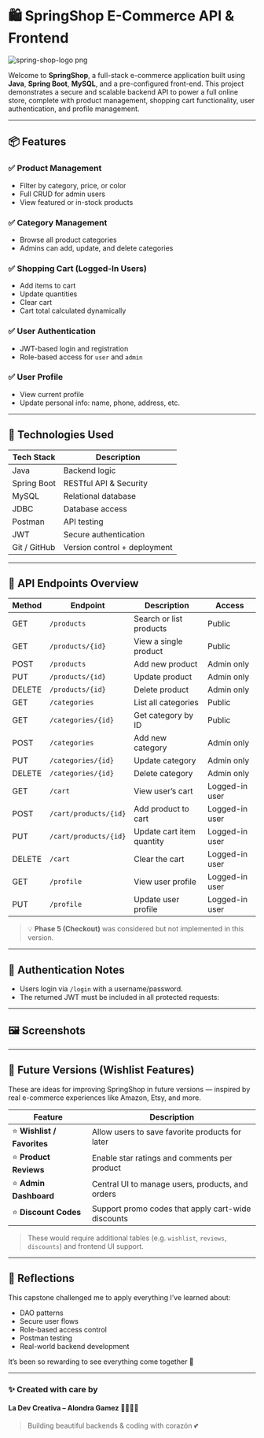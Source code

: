 # 🛍️ SpringShop E-Commerce API & Frontend

![spring-shop-logo png](https://github.com/user-attachments/assets/5446fb34-52c3-4980-bd3d-8113f2de555a)

Welcome to **SpringShop**, a full-stack e-commerce application built using **Java**, **Spring Boot**, **MySQL**, and a pre-configured front-end. This project demonstrates a secure and scalable backend API to power a full online store, complete with product management, shopping cart functionality, user authentication, and profile management.

---

## 📦 Features

### ✅ Product Management
- Filter by category, price, or color
- Full CRUD for admin users
- View featured or in-stock products

### ✅ Category Management
- Browse all product categories
- Admins can add, update, and delete categories

### ✅ Shopping Cart (Logged-In Users)
- Add items to cart
- Update quantities
- Clear cart
- Cart total calculated dynamically

### ✅ User Authentication
- JWT-based login and registration
- Role-based access for `user` and `admin`

### ✅ User Profile
- View current profile
- Update personal info: name, phone, address, etc.

---

## 🚀 Technologies Used

| Tech Stack    | Description                            |
|---------------|----------------------------------------|
| Java          | Backend logic                          |
| Spring Boot   | RESTful API & Security                 |
| MySQL         | Relational database                    |
| JDBC          | Database access                        |
| Postman       | API testing                            |
| JWT           | Secure authentication                  |
| Git / GitHub  | Version control + deployment           |

---

## 🧪 API Endpoints Overview

| Method | Endpoint               | Description                       | Access         |
|--------|------------------------|-----------------------------------|----------------|
| GET    | `/products`            | Search or list products           | Public         |
| GET    | `/products/{id}`       | View a single product             | Public         |
| POST   | `/products`            | Add new product                   | Admin only     |
| PUT    | `/products/{id}`       | Update product                    | Admin only     |
| DELETE | `/products/{id}`       | Delete product                    | Admin only     |
| GET    | `/categories`          | List all categories               | Public         |
| GET    | `/categories/{id}`     | Get category by ID                | Public         |
| POST   | `/categories`          | Add new category                  | Admin only     |
| PUT    | `/categories/{id}`     | Update category                   | Admin only     |
| DELETE | `/categories/{id}`     | Delete category                   | Admin only     |
| GET    | `/cart`                | View user’s cart                  | Logged-in user |
| POST   | `/cart/products/{id}`  | Add product to cart               | Logged-in user |
| PUT    | `/cart/products/{id}`  | Update cart item quantity         | Logged-in user |
| DELETE | `/cart`                | Clear the cart                    | Logged-in user |
| GET    | `/profile`             | View user profile                 | Logged-in user |
| PUT    | `/profile`             | Update user profile               | Logged-in user |

> 💡 **Phase 5 (Checkout)** was considered but not implemented in this version.

---

## 🔐 Authentication Notes

- Users login via `/login` with a username/password.
- The returned JWT must be included in all protected requests:

---

## 🖼️ Screenshots

---

## 🔮 Future Versions (Wishlist Features)

These are ideas for improving SpringShop in future versions — inspired by real e-commerce experiences like Amazon, Etsy, and more.

| Feature            | Description |
|--------------------|-------------|
| ⭐ **Wishlist / Favorites**  | Allow users to save favorite products for later |
| ⭐ **Product Reviews**       | Enable star ratings and comments per product |
| ⭐ **Admin Dashboard**       | Central UI to manage users, products, and orders |
| ⭐ **Discount Codes**        | Support promo codes that apply cart-wide discounts |

> These would require additional tables (e.g. `wishlist`, `reviews`, `discounts`) and frontend UI support.

---

## 🧠 Reflections

This capstone challenged me to apply everything I’ve learned about:
- DAO patterns
- Secure user flows
- Role-based access control
- Postman testing
- Real-world backend development

It’s been so rewarding to see everything come together 💖

---

### ✨ Created with care by  
#### **La Dev Creativa** – Alondra Gamez 👩🏽‍💻🌸  
> Building beautiful backends & coding with corazón 💕
